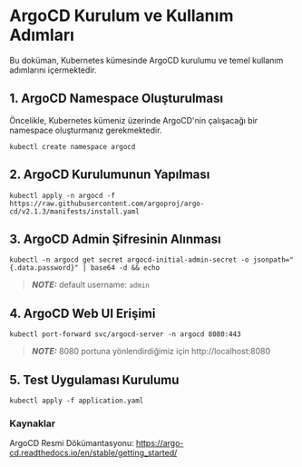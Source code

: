 # ArgoCD Kurulum ve Kullanım Adımları

Bu doküman, Kubernetes kümesinde ArgoCD kurulumu ve temel kullanım adımlarını içermektedir.

## 1. ArgoCD Namespace Oluşturulması

Öncelikle, Kubernetes kümeniz üzerinde ArgoCD'nin çalışacağı bir namespace oluşturmanız gerekmektedir.

```
kubectl create namespace argocd
```

## 2. ArgoCD Kurulumunun Yapılması

```
kubectl apply -n argocd -f https://raw.githubusercontent.com/argoproj/argo-cd/v2.1.3/manifests/install.yaml
```



## 3. ArgoCD Admin Şifresinin Alınması

```
kubectl -n argocd get secret argocd-initial-admin-secret -o jsonpath="{.data.password}" | base64 -d && echo

```

> **_NOTE:_**  default username: ```admin```

## 4. ArgoCD Web UI Erişimi

```
kubectl port-forward svc/argocd-server -n argocd 8080:443
```

> **_NOTE:_**  8080 portuna yönlendirdiğimiz için
> http://localhost:8080


## 5. Test Uygulaması Kurulumu

```
kubectl apply -f application.yaml

```


### Kaynaklar
ArgoCD Resmi Dökümantasyonu: https://argo-cd.readthedocs.io/en/stable/getting_started/
